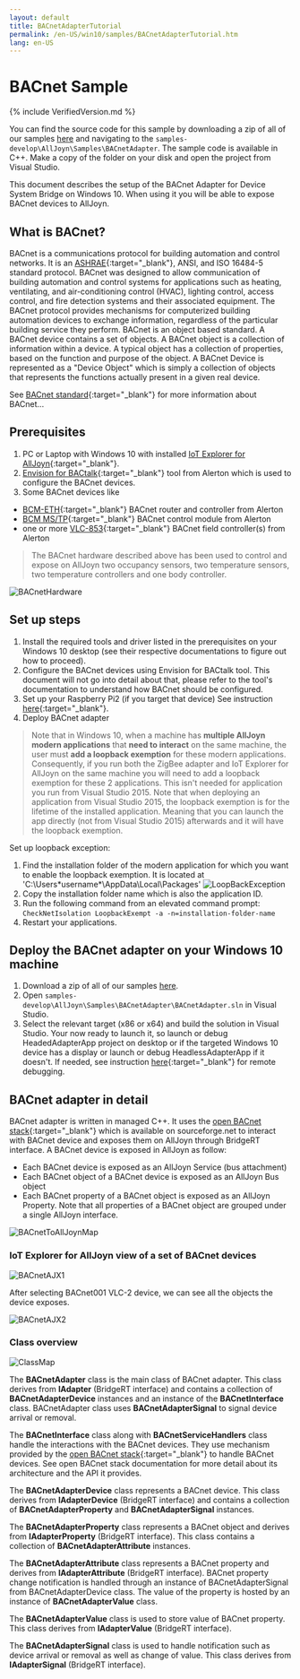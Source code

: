 ```yaml
---
layout: default
title: BACnetAdapterTutorial
permalink: /en-US/win10/samples/BACnetAdapterTutorial.htm
lang: en-US
---
```


# BACnet Sample

{% include VerifiedVersion.md %}

You can find the source code for this sample by downloading a zip of all of our samples [here](https://github.com/ms-iot/samples/archive/develop.zip) and navigating to the `samples-develop\AllJoyn\Samples\BACnetAdapter`.  The sample code is available in C++. Make a copy of the folder on your disk and open the project from Visual Studio.


This document describes the setup of the BACnet Adapter for Device System Bridge on Windows 10. When using it you will be able to expose BACnet devices to AllJoyn.

## What is BACnet?

BACnet is a communications protocol for building automation and control networks. It is an [ASHRAE](http://www.bacnet.org){:target="_blank"}, ANSI, and ISO 16484-5 standard protocol. BACnet was designed to allow communication of building automation and control systems for applications such as heating, ventilating, and air-conditioning control (HVAC), lighting control, access control, and fire detection systems and their associated equipment. The BACnet protocol provides mechanisms for computerized building automation devices to exchange information, regardless of the particular building service they perform.
BACnet is an object based standard. A BACnet device contains a set of objects. A BACnet object is a collection of information within a device. A typical object has a collection of properties, based on the function and purpose of the object. A BACnet Device is represented as a "Device Object" which is simply a collection of objects that represents the functions actually present in a given real device. 

See [BACnet standard](http://www.bacnet.org){:target="_blank"} for more information about BACnet...

## Prerequisites

1. PC or Laptop with Windows 10 with installed [IoT Explorer for AllJoyn]({{site.baseurl}}/en-US/win10/AllJoyn.htm#AllJoynExplorer){:target="_blank"}.
2. [Envision for BACtalk](http://alerton.com/en-US/Pages/Product.aspx?category=Management&cat=ECC-Alerton&pid=Envision){:target="_blank"} tool from Alerton which is used to configure the BACnet devices.
3. Some BACnet devices like
 - [BCM-ETH](http://alerton.com/en-US/Pages/Product.aspx?category=Integration&cat=ECC-Alerton&pid=BCMETH){:target="_blank"} BACnet router and controller from  Alerton
 - [BCM MS/TP](http://alerton.com/en-US/Pages/Product.aspx?category=Integration&cat=ECC-Alerton&pid=BCMMSTP){:target="_blank"} BACnet control module from Alerton
 - one or more [VLC-853](http://alerton.com/en-US/Pages/Product.aspx?category=Field%20Controller&cat=ECC-Alerton&pid=VLC853){:target="_blank"} BACnet field controller(s) from Alerton

> The BACnet hardware described above has been used to control and expose on AllJoyn two occupancy sensors, two temperature sensors, two temperature controllers and one body controller.

![BACnetHardware]({{site.baseurl}}/Resources/images/AllJoyn/BACnetHardware.jpg)

## Set up steps
1. Install the required tools and driver listed in the prerequisites on your Windows 10 desktop
(see their respective documentations to figure out how to proceed).
2. Configure the BACnet devices using Envision for BACtalk tool. 
This document will not go into detail about that, please refer to the tool's documentation to understand how BACnet should be configured.
3. Set up your Raspberry Pi2 (if you target that device)
See instruction [here]({{site.baseurl}}/en-US/win10/SetupRPI.htm){:target="_blank"}.
5. Deploy BACnet adapter

>Note that in Windows 10, when a machine has __multiple AllJoyn modern applications__ that __need to interact__ on the same machine, the user must __add a loopback exemption__ for these modern applications. Consequently, if you run both the ZigBee adapter and IoT Explorer for AllJoyn on the same machine you will need to add a loopback exemption for these 2 applications. This isn't needed for application you run from Visual Studio 2015. Note that when deploying an application from Visual Studio 2015, the loopback exemption is for the lifetime of the installed application. Meaning that you can launch the app directly (not from Visual Studio 2015) afterwards and it will have the loopback exemption.

Set up loopback exception:

 1. Find the installation folder of the modern application for which you want to enable the loopback exemption. It is located at 'C:\Users\*username*\AppData\Local\Packages'
 ![LoopBackException]({{site.baseurl}}/Resources/images/AllJoyn/BACnetLoopBackException.png)
 2. Copy the installation folder name which is also the application ID.
 3. Run the following command from an elevated command prompt:
`CheckNetIsolation LoopbackExempt -a -n=installation-folder-name`
 4. Restart your applications.

## Deploy the BACnet adapter on your Windows 10 machine
1. Download a zip of all of our samples [here](https://github.com/ms-iot/samples/archive/develop.zip).
2. Open `samples-develop\AllJoyn\Samples\BACnetAdapter\BACnetAdapter.sln` in Visual Studio.
4. Select the relevant target (x86 or x64) and build the solution in Visual Studio.
Your now ready to launch it, so launch or debug HeadedAdapterApp project on desktop or if the targeted Windows 10 device has a display or launch or debug HeadlessAdapterApp if it doesn't. 
If needed, see instruction [here]({{site.baseurl}}/en-US/win10/AppDeployment.htm){:target="_blank"} for remote debugging.

## BACnet adapter in detail 
BACnet adapter is written in managed C++. It uses the [open BACnet stack](http://bacnet.sourceforge.net/){:target="_blank"} which is available on sourceforge.net to interact with BACnet device and exposes them on AllJoyn through BridgeRT interface. A BACnet device is exposed in AllJoyn as follow:
  
- Each BACnet device is exposed as an AllJoyn Service (bus attachment)
- Each BACnet object of a BACnet device is exposed as an AllJoyn Bus object
- Each BACnet property of a BACnet object is exposed as an AllJoyn Property. Note that all properties of a BACnet object are grouped under a single AllJoyn interface.

![BACnetToAllJoynMap]({{site.baseurl}}/Resources/images/AllJoyn/BACnetToAllJoynMap.png)

### IoT Explorer for AllJoyn view of a set of BACnet devices

![BACnetAJX1]({{site.baseurl}}/Resources/images/AllJoyn/BACnetAJX1.png)

After selecting BACnet001 VLC-2 device, we can see all the objects the device exposes.

![BACnetAJX2]({{site.baseurl}}/Resources/images/AllJoyn/BACnetAJX2.png)

### Class overview

![ClassMap]({{site.baseurl}}/Resources/images/AllJoyn/BACnetClassMap.png)

The __BACnetAdapter__ class is the main class of BACnet adapter. This class derives from __IAdapter__ (BridgeRT interface) and contains a collection of __BACnetAdapterDevice__ instances and an instance of the __BACnetInterface__ class. BACnetAdapter class uses __BACnetAdapterSignal__ to signal device arrival or removal.

The __BACnetInterface__ class along with __BACnetServiceHandlers__ class handle the interactions with the BACnet devices. They use mechanism provided by the [open BACnet stack](http://bacnet.sourceforge.net){:target="_blank"} to handle BACnet devices. See open BACnet stack documentation for more detail about its architecture and the API it provides.

The __BACnetAdapterDevice__ class represents a BACnet device. This class derives from __IAdapterDevice__ (BridgeRT interface) and contains a collection of __BACnetAdapterProperty__ and __BACnetAdapterSignal__ instances.

The __BACnetAdapterProperty__ class represents a BACnet object and derives from __IAdapterProperty__ (BridgeRT interface). This class contains a collection of __BACnetAdapterAttribute__ instances.

The __BACnetAdapterAttribute__ class represents a BACnet property and derives from __IAdapterAttribute__ (BridgeRT interface). BACnet property change notification is handled through an instance of BACnetAdapterSignal from BACnetAdapterDevice class. The value of the property is hosted by an instance of __BACnetAdapterValue__ class.

The __BACnetAdapterValue__ class is used to store value of BACnet property. This class derives from __IAdapterValue__ (BridgeRT interface).

The __BACnetAdapterSignal__ class is used to handle notification such as device arrival or removal as well as change of value. This class derives from __IAdapterSignal__ (BridgeRT interface).

